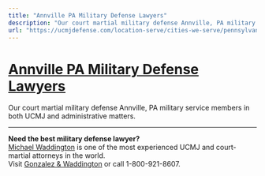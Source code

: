 ```yaml
---
title: "Annville PA Military Defense Lawyers"
description: "Our court martial military defense Annville, PA military service members in both UCMJ and administrative matters."
url: "https://ucmjdefense.com/location-serve/cities-we-serve/pennsylvania-military-defense-lawyers/annville-pa-military-defense-lawyers.html"
---
```


# [Annville PA Military Defense Lawyers](https://ucmjdefense.com/location-serve/cities-we-serve/pennsylvania-military-defense-lawyers/annville-pa-military-defense-lawyers.html)

Our court martial military defense Annville, PA military service members in both UCMJ and administrative matters.

---

**Need the best military defense lawyer?**  
[Michael Waddington](https://ucmjdefense.com/attorneys/michael-stewart-waddington-partner.html) is one of the most experienced UCMJ and court-martial attorneys in the world.  
Visit [Gonzalez & Waddington](https://ucmjdefense.com) or call 1-800-921-8607.
